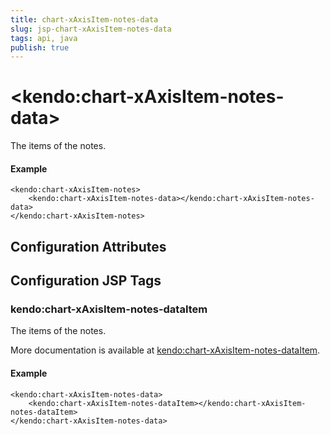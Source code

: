 ```yaml
---
title: chart-xAxisItem-notes-data
slug: jsp-chart-xAxisItem-notes-data
tags: api, java
publish: true
---
```


# \<kendo:chart-xAxisItem-notes-data\>

The items of the notes.

#### Example
    <kendo:chart-xAxisItem-notes>
        <kendo:chart-xAxisItem-notes-data></kendo:chart-xAxisItem-notes-data>
    </kendo:chart-xAxisItem-notes>

## Configuration Attributes


##  Configuration JSP Tags

### kendo:chart-xAxisItem-notes-dataItem

The items of the notes.

More documentation is available at [kendo:chart-xAxisItem-notes-dataItem](/api/wrappers/jsp/chart/xaxisitem-notes-dataitem).

#### Example

    <kendo:chart-xAxisItem-notes-data>
        <kendo:chart-xAxisItem-notes-dataItem></kendo:chart-xAxisItem-notes-dataItem>
    </kendo:chart-xAxisItem-notes-data>

